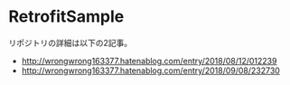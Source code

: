# RetrofitSample

リポジトリの詳細は以下の2記事。
- http://wrongwrong163377.hatenablog.com/entry/2018/08/12/012239
- http://wrongwrong163377.hatenablog.com/entry/2018/09/08/232730
